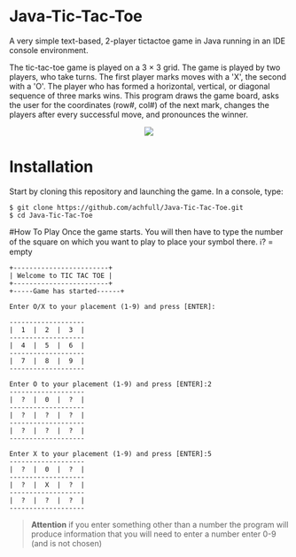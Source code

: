 # Java-Tic-Tac-Toe

A very simple text-based, 2-player tictactoe game in Java running in an IDE console environment.

The tic-tac-toe game is played on a 3 × 3 grid. The game is played by two players, who take turns. The first player marks moves with a 'X', the second with a 'O'. The player who has formed a horizontal, vertical, or diagonal sequence of three marks wins. This program draws the game board, asks the user for the coordinates (row#, col#) of the next mark, changes the players after every successful move, and pronounces the winner.

<p align="center">
    <img src="https://img.poki.com/cdn-cgi/image/quality=78,width=314,height=314,fit=cover,g=0.5x0.5,f=auto/85535e05d1f130b16751c8308cfbb19b.png"/>
</p>

# Installation
Start by cloning this repository and launching the game. In a console, type:
```
$ git clone https://github.com/achfull/Java-Tic-Tac-Toe.git
$ cd Java-Tic-Tac-Toe
```

#How To Play
Once the game starts. You will then have to type the number of the square on which you want to play to place your symbol there.
ℹ️? = empty
```
+------------------------+
| Welcome to TIC TAC TOE |
+------------------------+
+-----Game has started------+
```

```
Enter O/X to your placement (1-9) and press [ENTER]:
```
```
-------------------
|  1  |  2  |  3  |
-------------------
|  4  |  5  |  6  |
-------------------
|  7  |  8  |  9  |
-------------------

Enter O to your placement (1-9) and press [ENTER]:2
-------------------
|  ?  |  0  |  ?  |
-------------------
|  ?  |  ?  |  ?  |
-------------------
|  ?  |  ?  |  ?  |
-------------------

Enter X to your placement (1-9) and press [ENTER]:5
-------------------
|  ?  |  0  |  ?  |
-------------------
|  ?  |  X  |  ?  |
-------------------
|  ?  |  ?  |  ?  |
-------------------
```
>**Attention** if you enter something other than a number the program will produce information that you will need to enter a number enter 0-9 (and is not chosen)
>